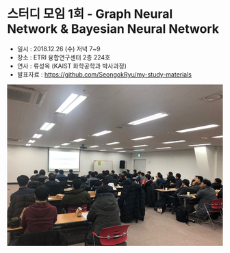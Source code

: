 

# 스터디 모임 1회 - Graph Neural Network & Bayesian Neural Network

* 일시 : 2018.12.26 (수) 저녁 7~9
* 장소 : ETRI 융합연구센터 2층 224호
* 연사 : 류성옥 (KAIST 화학공학과 박사과정)
* 발표자료 : https://github.com/SeongokRyu/my-study-materials 

![](./KakaoTalk_Photo_2019-01-08-23-27-43.jpeg)
